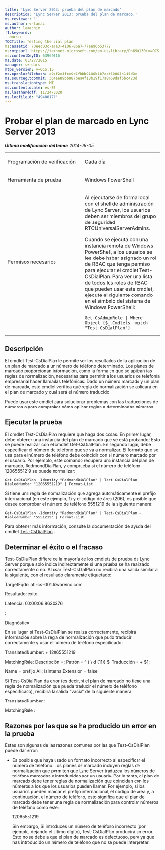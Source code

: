 ```yaml
---
title: 'Lync Server 2013: prueba del plan de marcado'
description: 'Lync Server 2013: prueba del plan de marcado.'
ms.reviewer: ''
ms.author: v-lanac
author: lanachin
f1.keywords:
- NOCSH
TOCTitle: Testing the dial plan
ms:assetid: 70eec03c-aca3-4106-86a7-77ae96b53779
ms:mtpsurl: https://technet.microsoft.com/en-us/library/Dn690130(v=OCS.15)
ms:contentKeyID: 63969616
ms.date: 01/27/2015
manager: serdars
mtps_version: v=OCS.15
ms.openlocfilehash: a0ef2e3fce9d1fbbb0186b1b7aef608834145d3e
ms.sourcegitcommit: 36fee89bb887bea4f18b19f17a8c69daf5bc423d
ms.translationtype: MT
ms.contentlocale: es-ES
ms.lasthandoff: 11/24/2020
ms.locfileid: "49400170"
---
```

# <a name="testing-the-dial-plan-in-lync-server-2013"></a>Probar el plan de marcado en Lync Server 2013

<div data-xmlns="http://www.w3.org/1999/xhtml">

<div class="topic" data-xmlns="http://www.w3.org/1999/xhtml" data-msxsl="urn:schemas-microsoft-com:xslt" data-cs="https://msdn.microsoft.com/">

<div data-asp="https://msdn2.microsoft.com/asp">



</div>

<div id="mainSection">

<div id="mainBody">

<span> </span>

_**Última modificación del tema:** 2014-06-05_


<table>
<colgroup>
<col style="width: 50%" />
<col style="width: 50%" />
</colgroup>
<tbody>
<tr class="odd">
<td><p>Programación de verificación</p></td>
<td><p>Cada día</p></td>
</tr>
<tr class="even">
<td><p>Herramienta de prueba</p></td>
<td><p>Windows PowerShell</p></td>
</tr>
<tr class="odd">
<td><p>Permisos necesarios</p></td>
<td><p>Al ejecutarse de forma local con el shell de administración de Lync Server, los usuarios deben ser miembros del grupo de seguridad RTCUniversalServerAdmins.</p>
<p>Cuando se ejecuta con una instancia remota de Windows PowerShell, a los usuarios se les debe haber asignado un rol de RBAC que tenga permiso para ejecutar el cmdlet Test-CsDialPlan. Para ver una lista de todos los roles de RBAC que pueden usar este cmdlet, ejecute el siguiente comando en el símbolo del sistema de Windows PowerShell:</p>
<pre><code>Get-CsAdminRole | Where-Object {$_.Cmdlets -match &quot;Test-CsDialPlan&quot;}</code></pre></td>
</tr>
</tbody>
</table>


<div>

## <a name="description"></a>Descripción

El cmdlet Test-CsDialPlan le permite ver los resultados de la aplicación de un plan de marcado a un número de teléfono determinado. Los planes de marcado proporcionan información, como la forma en que se aplican las reglas de normalización, necesarias para permitir a los usuarios de telefonía empresarial hacer llamadas telefónicas. Dado un número marcado y un plan de marcado, este cmdlet verifica qué regla de normalización se aplicará en el plan de marcado y cuál será el número traducido.

Puede usar este cmdlet para solucionar problemas con las traducciones de números o para comprobar cómo aplicar reglas a determinados números.

</div>

<div>

## <a name="running-the-test"></a>Ejecutar la prueba

El cmdlet Test-CsDialPlan requiere que haga dos cosas. En primer lugar, debe obtener una instancia del plan de marcado que se está probando; Esto se puede realizar con el cmdlet Get-CsDialPlan. En segundo lugar, debe especificar el número de teléfono que se va a normalizar. El formato que se usa para el número de teléfono debe coincidir con el número marcado por el usuario. Por ejemplo, este comando recupera una instancia del plan de marcado, RedmondDialPlan, y comprueba si el número de teléfono 12065551219 se puede normalizar:

    Get-CsDialPlan -Identity "RedmondDialPlan" | Test-CsDialPlan -DialedNumber "12065551219" | Format-List

Si tiene una regla de normalización que agrega automáticamente el prefijo internacional (en este ejemplo, 1) y el código de área (206), es posible que desee comprobar el número de teléfono 5551219 de la siguiente manera:

    Get-CsDialPlan -Identity "RedmondDialPlan" | Test-CsDialPlan -DialedNumber "5551219" | Format-List

Para obtener más información, consulte la documentación de ayuda del cmdlet [Test-CsDialPlan](https://docs.microsoft.com/powershell/module/skype/Test-CsDialPlan) .

</div>

<div>

## <a name="determining-success-or-failure"></a>Determinar el éxito o el fracaso

Test-CsDialPlan difiere de la mayoría de los cmdlets de prueba de Lync Server porque solo indica indirectamente si una prueba se ha realizado correctamente o no. Al usar Test-CsDialPlan no recibirá una salida similar a la siguiente, con el resultado claramente etiquetado:

TargetFqdn: atl-cs-001.litwareinc.com

Resultado: éxito

Latencia: 00:00:06.8630376

:

Diagnóstico

En su lugar, si Test-CsDialPlan se realiza correctamente, recibirá información sobre la regla de normalización que pudo traducir correctamente y usar el número de teléfono especificado:

TranslatedNumber: + 12065551219

MatchingRule: Descripción =; Patrón = ^ ( \\ d (11)) $; Traducción = + $1;

Name = prefijo All; IsInternalExtension = false

Si Test-CsDialPlan da error (es decir, si el plan de marcado no tiene una regla de normalización que pueda traducir el número de teléfono especificado), recibirá la salida "vacía" de la siguiente manera:

TranslatedNumber :

MatchingRule :

</div>

<div>

## <a name="reasons-why-the-test-might-have-failed"></a>Razones por las que se ha producido un error en la prueba

Estas son algunas de las razones comunes por las que Test-CsDialPlan puede dar error:

  - Es posible que haya usado un formato incorrecto al especificar el número de teléfono. Los planes de marcado incluyen reglas de normalización que permiten que Lync Server traduzca los números de teléfono marcados o introducidos por un usuario. Por lo tanto, el plan de marcado debe tener reglas de normalización que coincidan con los números a los que los usuarios pueden llamar. Por ejemplo, si los usuarios pueden marcar el prefijo internacional, el código de área y, a continuación, el número de teléfono, esto significa que el plan de marcado debe tener una regla de normalización para controlar números de teléfono como este:
    
    12065551219
    
    Sin embargo, Si introduces un número de teléfono incorrecto (por ejemplo, dejando el último dígito), Test-CsDialPlan producirá un error. Esto no se debe a que el plan de marcado es defectuoso, pero ya que has introducido un número de teléfono que no se puede interpretar.

</div>

</div>

<span> </span>

</div>

</div>

</div>

